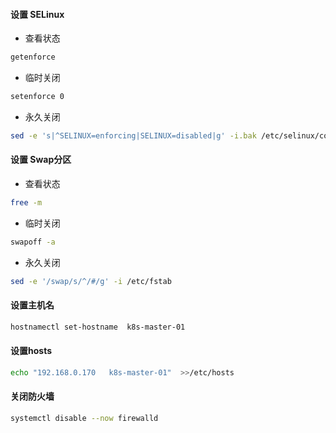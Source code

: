 #### 设置 SELinux

- 查看状态
```bash
getenforce
```
- 临时关闭
```bash
setenforce 0
```
- 永久关闭
```bash
sed -e 's|^SELINUX=enforcing|SELINUX=disabled|g' -i.bak /etc/selinux/config
```
#### 设置 Swap分区
- 查看状态
```bash
free -m
```
- 临时关闭
```bash
swapoff -a
```
- 永久关闭
```bash
sed -e '/swap/s/^/#/g' -i /etc/fstab
```
#### 设置主机名
```bash
hostnamectl set-hostname  k8s-master-01
```
#### 设置hosts
```bash
echo "192.168.0.170   k8s-master-01"  >>/etc/hosts
```
#### 关闭防火墙
```bash
systemctl disable --now firewalld
```
